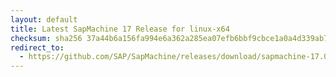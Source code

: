 ```yaml
---
layout: default
title: Latest SapMachine 17 Release for linux-x64
checksum: sha256 37a44b6a156fa994e6a362a285ea07efb6bbf9cbce1a0a4d339ab7210757436a
redirect_to:
  - https://github.com/SAP/SapMachine/releases/download/sapmachine-17.0.14/sapmachine-jre-17.0.14_linux-x64_bin.tar.gz
---
```

